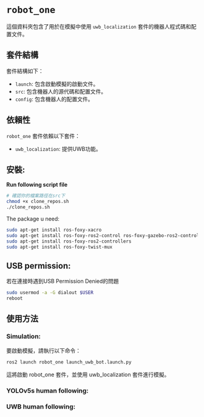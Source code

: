 # `robot_one`

這個資料夾包含了用於在模擬中使用 `uwb_localization` 套件的機器人程式碼和配置文件。

## 套件結構

套件結構如下：

- `launch`: 包含啟動模擬的啟動文件。
- `src`: 包含機器人的源代碼和配置文件。
- `config`: 包含機器人的配置文件。

## 依賴性

`robot_one` 套件依賴以下套件：
- `uwb_localization`: 提供UWB功能。

## 安裝:
**Run following script file**
```bash
# 確認你的檔案路徑在src下
chmod +x clone_repos.sh
./clone_repos.sh
```

The package u need:
```bash
sudo apt-get install ros-foxy-xacro
sudo apt-get install ros-foxy-ros2-control ros-foxy-gazebo-ros2-control
sudo apt-get install ros-foxy-ros2-controllers
sudo apt-get install ros-foxy-twist-mux
```

## USB permission:
若在連接時遇到USB Permission Denied的問題
```bash
sudo usermod -a -G dialout $USER
reboot
```

## 使用方法
### Simulation:
要啟動模擬，請執行以下命令：
```bash
ros2 launch robot_one launch_uwb_bot.launch.py
```
這將啟動 robot_one 套件，並使用 uwb_localization 套件進行模擬。
### YOLOv5s human following:

### UWB human following: